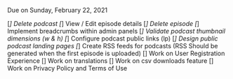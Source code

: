 Due on Sunday, February 22, 2021

[*] Delete podcast
[*] View / Edit episode details
[*] Delete episode
[*] Implement breadcrumbs within admin panels
[*] Validate podcast thumbnail dimensions (w & h)
[*] Configure podcast public links (lp)
[*] Design public podcast landing pages
[*] Create RSS feeds for podcasts (RSS Should be generated when the first episode is uploaded)
[] Work on User Registration Experience
[] Work on translations
[] Work on csv downloads feature
[] Work on Privacy Policy and Terms of Use
